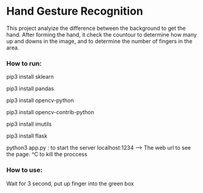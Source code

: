 # Hand Gesture Recognition

This project analyize the difference between the background to get the hand.
After forming the hand, it check the countour to determine how many up and downs
in the image, and to determine the number of fingers in the area.

### How to run:
pip3 install sklearn

pip3 install pandas

pip3 install opencv-python

pip3 install opencv-contrib-python

pip3 install imutils

pip3 install flask

python3 app.py : to start the server
localhost:1234 --> The web url to see the page.
^C to kill the proccess

### How to use:
Wait for 3 second, put up finger into the green box
